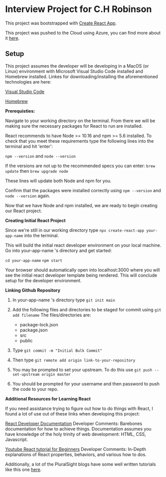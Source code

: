 # Interview Project for C.H Robinson

This project was bootstrapped with [Create React App](https://github.com/facebook/create-react-app).

This project was pushed to the Cloud using Azure, you can find more about it [here](https://devblogs.microsoft.com/premier-developer/deploying-react-apps-to-azure-with-azure-devops/).


## Setup

This project assumes the developer will be developing in a MacOS (or Linux) environment with Microsoft Visual Studio Code installed and Homebrew installed. Linkes for downloading/installing the aforementioned technologies are here:

[Visual Studio Code](https://visualstudio.microsoft.com/downloads/)

[Homebrew](https://brew.sh/)

**Prerequisties:**

Navigate to your working directory on the terminal. From there we will be making sure the necessary packages for React to run are installed. 

React recommends to have Node >= 10.16 and npm >= 5.6 installed. To check that you meet these requirements type the following lines into the terminal and hit 'enter':

`npm --version` and `node --version`

If the versions are not up to the recommended specs you can enter: 
`brew update` then
`brew upgrade node`

These lines will update both Node and npm for you. 

Confirm that the packages were installed correctly using `npm --version` and `node --version` again. 

Now that we have Node and npm installed, we are ready to begin creating our React project. 

**Creating Initial React Project**

Since we're still in our working directory type `npx create-react-app your-app-name` into the terminal. 

This will build the initial react developer environment on your local machine. Go into your-app-name 's directory and get started:

`cd your-app-name` `npm start`

Your browser should automatically open into localhost:3000 where you will see the initial react developer template being rendered. This will conclude setup for the developer environment.


**Linking Github Repository**
1. In your-app-name 's directory type `git init main`
2. Add the following files and directories to be staged for commit using `git add filename` The files/directories are:
    - package-lock.json
    - package.json
    - src
    - public

3. Type `git commit -m "Initial Bulk Commit"`
4. Then type `git remote add origin link-to-your-repository`
5. You may be prompted to set your upstream. To do this use `git push --set-upstream origin master`
6. You should be prompted for your username and then password to push the code to your repo.

**Additional Resources for Learning React**

If you need assistance trying to figure out how to do things with React, I found a lot of use out of these links when developing this project:

[React Developer Documentation](https://reactjs.org/docs/getting-started.html)
Developer Comments: Barebones documentation for how to achieve things. Documentation assumes you have knowledge of the holy trinity of web development: HTML, CSS, Javascript.

[Youtube React tutorial for Beginners](https://youtube.com/playlist?list=PLC3y8-rFHvwgg3vaYJgHGnModB54rxOk3)
Developer Comments: In-Depth explanations of React properties, behaviors, and various how to dos. 

Additionally, a lot of the PluralSight blogs have some well written tutorials like this one [here](https://www.pluralsight.com/guides/how-to-show-and-hide-reactjs-components).
